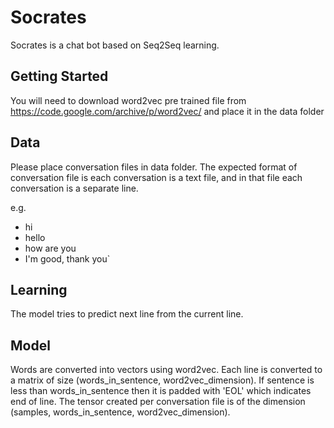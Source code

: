 # Socrates
Socrates is a chat bot based on Seq2Seq learning. 

## Getting Started
You will need to download word2vec pre trained file from https://code.google.com/archive/p/word2vec/ and place it in the data folder

## Data 
Please place conversation files in data folder. The expected format of conversation file is each conversation is a text file, and in that file each conversation is a separate line. 

e.g. 
- hi
- hello
- how are you
- I'm good, thank you`

## Learning
The model tries to predict next line from the current line. 

## Model
Words are converted into vectors using word2vec. Each line is converted to a matrix of size (words_in_sentence, word2vec_dimension). If sentence is less than words_in_sentence then it is padded with 'EOL' which indicates end of line. The tensor created per conversation file is of the dimension (samples, words_in_sentence, word2vec_dimension). 
